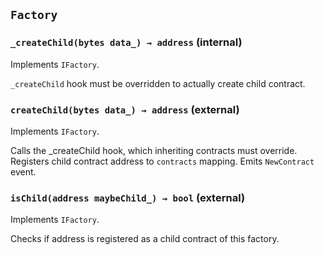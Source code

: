 ## `Factory`






### `_createChild(bytes data_) → address` (internal)

Implements `IFactory`.

`_createChild` hook must be overridden to actually create child
contract.





### `createChild(bytes data_) → address` (external)

Implements `IFactory`.

Calls the _createChild hook, which inheriting contracts must override.
Registers child contract address to `contracts` mapping.
Emits `NewContract` event.





### `isChild(address maybeChild_) → bool` (external)

Implements `IFactory`.

Checks if address is registered as a child contract of this factory.






